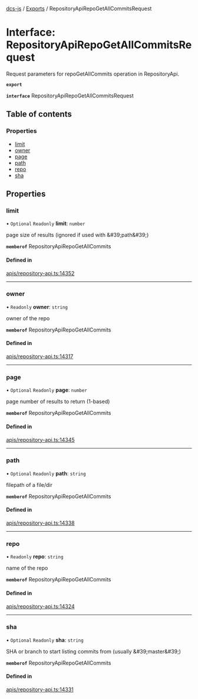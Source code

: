[dcs-js](../README.md) / [Exports](../modules.md) / RepositoryApiRepoGetAllCommitsRequest

# Interface: RepositoryApiRepoGetAllCommitsRequest

Request parameters for repoGetAllCommits operation in RepositoryApi.

**`export`**

**`interface`** RepositoryApiRepoGetAllCommitsRequest

## Table of contents

### Properties

- [limit](RepositoryApiRepoGetAllCommitsRequest.md#limit)
- [owner](RepositoryApiRepoGetAllCommitsRequest.md#owner)
- [page](RepositoryApiRepoGetAllCommitsRequest.md#page)
- [path](RepositoryApiRepoGetAllCommitsRequest.md#path)
- [repo](RepositoryApiRepoGetAllCommitsRequest.md#repo)
- [sha](RepositoryApiRepoGetAllCommitsRequest.md#sha)

## Properties

### <a id="limit" name="limit"></a> limit

• `Optional` `Readonly` **limit**: `number`

page size of results (ignored if used with \&#39;path\&#39;)

**`memberof`** RepositoryApiRepoGetAllCommits

#### Defined in

[apis/repository-api.ts:14352](https://github.com/unfoldingWord/dcs-js/blob/b29eb7a/apis/repository-api.ts#L14352)

___

### <a id="owner" name="owner"></a> owner

• `Readonly` **owner**: `string`

owner of the repo

**`memberof`** RepositoryApiRepoGetAllCommits

#### Defined in

[apis/repository-api.ts:14317](https://github.com/unfoldingWord/dcs-js/blob/b29eb7a/apis/repository-api.ts#L14317)

___

### <a id="page" name="page"></a> page

• `Optional` `Readonly` **page**: `number`

page number of results to return (1-based)

**`memberof`** RepositoryApiRepoGetAllCommits

#### Defined in

[apis/repository-api.ts:14345](https://github.com/unfoldingWord/dcs-js/blob/b29eb7a/apis/repository-api.ts#L14345)

___

### <a id="path" name="path"></a> path

• `Optional` `Readonly` **path**: `string`

filepath of a file/dir

**`memberof`** RepositoryApiRepoGetAllCommits

#### Defined in

[apis/repository-api.ts:14338](https://github.com/unfoldingWord/dcs-js/blob/b29eb7a/apis/repository-api.ts#L14338)

___

### <a id="repo" name="repo"></a> repo

• `Readonly` **repo**: `string`

name of the repo

**`memberof`** RepositoryApiRepoGetAllCommits

#### Defined in

[apis/repository-api.ts:14324](https://github.com/unfoldingWord/dcs-js/blob/b29eb7a/apis/repository-api.ts#L14324)

___

### <a id="sha" name="sha"></a> sha

• `Optional` `Readonly` **sha**: `string`

SHA or branch to start listing commits from (usually \&#39;master\&#39;)

**`memberof`** RepositoryApiRepoGetAllCommits

#### Defined in

[apis/repository-api.ts:14331](https://github.com/unfoldingWord/dcs-js/blob/b29eb7a/apis/repository-api.ts#L14331)
